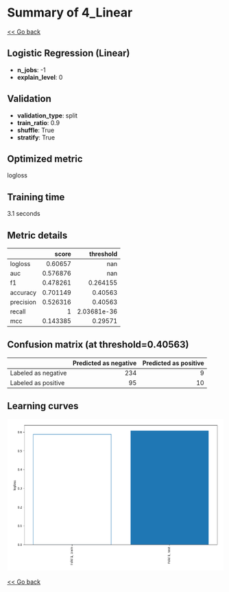 # Summary of 4_Linear

[<< Go back](../README.md)


## Logistic Regression (Linear)
- **n_jobs**: -1
- **explain_level**: 0

## Validation
 - **validation_type**: split
 - **train_ratio**: 0.9
 - **shuffle**: True
 - **stratify**: True

## Optimized metric
logloss

## Training time

3.1 seconds

## Metric details
|           |    score |     threshold |
|:----------|---------:|--------------:|
| logloss   | 0.60657  | nan           |
| auc       | 0.576876 | nan           |
| f1        | 0.478261 |   0.264155    |
| accuracy  | 0.701149 |   0.40563     |
| precision | 0.526316 |   0.40563     |
| recall    | 1        |   2.03681e-36 |
| mcc       | 0.143385 |   0.29571     |


## Confusion matrix (at threshold=0.40563)
|                     |   Predicted as negative |   Predicted as positive |
|:--------------------|------------------------:|------------------------:|
| Labeled as negative |                     234 |                       9 |
| Labeled as positive |                      95 |                      10 |

## Learning curves
![Learning curves](learning_curves.png)

[<< Go back](../README.md)
